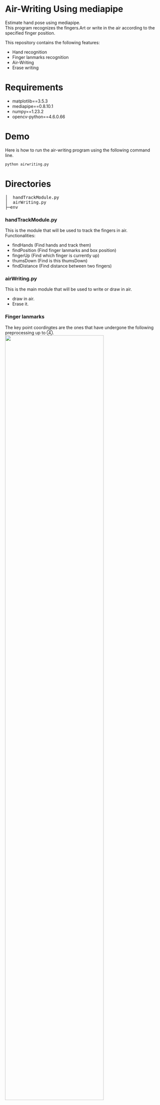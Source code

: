 # Air-Writing Using mediapipe

Estimate hand pose using mediapipe.<br>
This program recognizes the fingers.Art or write in the air according to the specified finger position.

This repository contains the following features:
* Hand recognition
* Finger lanmarks recognition
* Air-Writing
* Erase writing

# Requirements
* matplotlib==3.5.3
* mediapipe==0.8.10.1
* numpy==1.23.2
* opencv-python==4.6.0.66

# Demo
Here is how to run the air-writing program using the following command line.<br>
```bash
python airwriting.py
```

# Directories
<pre>
│  handTrackModule.py
│  airWriting.py
├─env
</pre>

### handTrackModule.py
This is the module that will be used to track the fingers in air.<br>
Functionalities:
* findHands (Find hands and track them)
* findPosition (Find finger lanmarks and box position)
* fingerUp (Find which  finger is currently up)
* thumsDown (Find is this thumsDown)
* findDistance (Find distance between two fingers)

### airWriting.py
This is the main module that will be used to write or draw in air.<br>
* draw in air.
* Erase it.

### Finger lanmarks
The key point coordinates are the ones that have undergone the following preprocessing up to ④.<br>
<img src="https://user-images.githubusercontent.com/37477845/102242918-ed328c80-3f3d-11eb-907c-61ba05678d54.png" width="80%">


### How this program works.
* Index finger for writing.Writing mode works only when index finger up and other fingers are down.
* Index, Middle and Ring finger for erase mode.Erase mode works only when index, middle and ring finger are up and other are down.


# Reference
* [MediaPipe](https://mediapipe.dev/)
* [Kazuhito00/mediapipe-python-sample](https://github.com/Kazuhito00/mediapipe-python-sample)
* [CV-ZONE](https://www.computervision.zone/courses/ai-virtual-painter/)

# Author
HSAkash
* [Facebook](https://www.facebook.com/hemel.akash.7/)
* [Kaggle](https://www.kaggle.com/hsakash)

